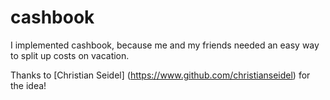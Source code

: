 # cashbook
I implemented cashbook, because me and my friends needed an easy way to split up costs on vacation.

Thanks to  [Christian Seidel] (https://www.github.com/christianseidel) for the idea!
